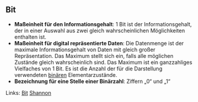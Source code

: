 ## Bit

- **Maßeinheit für den Informationsgehalt**: 1 Bit ist der Informationsgehalt, der in einer Auswahl aus zwei gleich wahrscheinlichen Möglichkeiten enthalten ist.
- **Maßeinheit für digital repräsentierte Daten**: Die Datenmenge ist der maximale Informationsgehalt von Daten mit gleich großer Repräsentation. Das Maximum stellt sich ein, falls alle möglichen Zustände gleich wahrscheinlich sind. Das Maximum ist ein ganzzahliges Vielfaches von 1 Bit. Es ist die Anzahl der für die Darstellung verwendeten [binären](https://de.wikipedia.org/wiki/Bin%C3%A4rcode "Binärcode") Elementarzustände.
- **Bezeichnung für eine Stelle einer Binärzahl**:  Ziffern „0“ und „1“

Links:
[Bit](https://de.wikipedia.org/wiki/Bit)
[Shannon](https://de.wikipedia.org/wiki/Shannon_(Einheit))